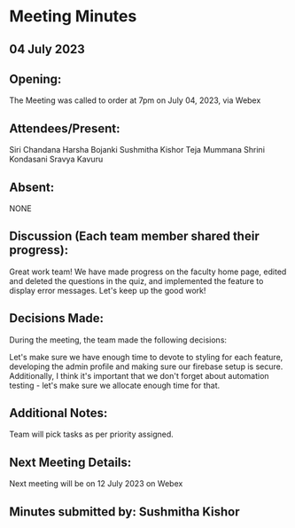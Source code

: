 # Meeting Minutes 

## 04 July 2023

## Opening:
The Meeting was called to order at 7pm on July 04, 2023, via Webex

## Attendees/Present:

Siri Chandana
Harsha Bojanki
Sushmitha Kishor
Teja Mummana
Shrini Kondasani
Sravya Kavuru

## Absent:
NONE

## Discussion (Each team member shared their progress):

Great work team! We have made progress on the faculty home page, edited and deleted the questions in the quiz, and implemented the feature to display error messages. Let's keep up the good work! 

## Decisions Made:

During the meeting, the team made the following decisions:

Let's make sure we have enough time to devote to styling for each feature, developing the admin profile and making sure our firebase setup is secure. Additionally, I think it's important that we don't forget about automation testing - let's make sure we allocate enough time for that.

## Additional Notes:
Team will pick tasks as per priority assigned.

## Next Meeting Details:
Next meeting will be on 12 July 2023 on Webex

## Minutes submitted by:  Sushmitha Kishor
